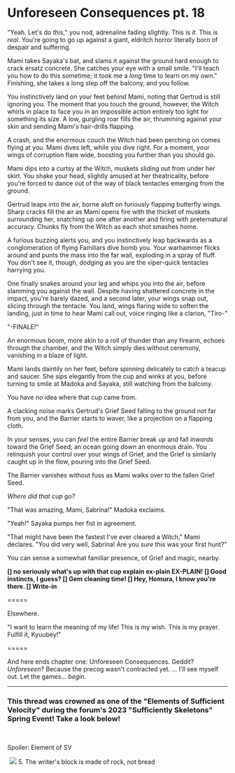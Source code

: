 # Unforeseen Consequences pt. 18

"Yeah. Let's do this," you nod, adrenaline fading slightly. This is *it*. This is *real*. You're going to go up against a giant, eldritch horror literally born of despair and suffering.

Mami takes Sayaka's bat, and slams it against the ground hard enough to crack ersatz concrete. She catches your eye with a small smile. "I'll teach you how to do this sometime; it took me a *long* time to learn on my own." Finishing, she takes a long step off the balcony, and you follow.

You instinctively land on your feet behind Mami, noting that Gertrud is still ignoring you. The moment that you touch the ground, however, the Witch whirls in place to face you in an impossible action entirely too light for something its size. A low, gurgling roar fills the air, thrumming against your skin and sending Mami's hair-drills flapping.

A crash, and the enormous couch the Witch had been perching on comes flying at you. Mami dives left, while you dive right. For a moment, your wings of corruption flare wide, boosting you further than you should go.

Mami dips into a curtsy at the Witch, muskets sliding out from under her skirt. You shake your head, slightly amused at her theatricality, before you're forced to dance out of the way of black tentacles emerging from the ground.

Gertrud leaps into the air, borne aloft on furiously flapping butterfly wings. Sharp cracks fill the air as Mami opens fire with the thicket of muskets surrounding her, snatching up one after another and firing with preternatural accuracy. Chunks fly from the Witch as each shot smashes home.

A furious buzzing alerts you, and you instinctively leap backwards as a conglomeration of flying Familiars dive bomb you. Your warhammer flicks around and punts the mass into the far wall, exploding in a spray of fluff. You don't see it, though, dodging as you are the viper-quick tentacles harrying you.

One finally snakes around your leg and whips you into the air, before slamming you against the wall. Despite having shattered concrete in the impact, you're barely dazed, and a second later, your wings snap out, slicing through the tentacle. You land, wings flaring wide to soften the landing, just in time to hear Mami call out, voice ringing like a clarion, "Tiro-"

"-FINALE!"

An enormous boom, more akin to a roll of thunder than any firearm, echoes through the chamber, and the Witch simply dies without ceremony, vanishing in a blaze of light.

Mami lands daintily on her feet, before spinning delicately to catch a teacup and saucer. She sips elegantly from the cup and winks at you, before turning to smile at Madoka and Sayaka, still watching from the balcony.

You have *no* idea where that cup came from.

A clacking noise marks Gertrud's Grief Seed falling to the ground not far from you, and the Barrier starts to waver, like a projection on a flapping cloth.

In your senses, you can *feel* the entire Barrier break up and fall *inwards* toward the Grief Seed; an ocean going down an enormous drain. You relinquish your control over your wings of Grief, and the Grief is similarly caught up in the flow, pouring into the Grief Seed.

The Barrier vanishes without fuss as Mami walks over to the fallen Grief Seed.

*Where did that cup go?*

"That was amazing, Mami, Sabrina!" Madoka exclaims.

"Yeah!" Sayaka pumps her fist in agreement.

"That might have been the fastest I've ever cleared a Witch," Mami declares. "You did very well, Sabrina! Are you *sure* this was your first hunt?"

You can sense a somewhat familiar presence, of Grief and magic, nearby.

**\[] no seriously what's up with that cup explain ex-plain EX-PLAIN!
\[] Good instincts, I guess?
\[] Gem cleaning time!
\[] Hey, Homura, I know you're there.
\[] Write-in**

\=====​

Elsewhere.

"I want to learn the meaning of my life! This is my wish. This is my prayer. Fulfill it, Kyuubey!"

\=====​

And here ends chapter one: Unforeseen Consequences.
Geddit? *Unforeseen*? Because the precog wasn't contracted yet. ... I'll see myself out.
Let the games... *begin*.

***

### This thread was crowned as one of the "Elements of Sufficient Velocity" during the forum's 2023 "Sufficiently Skeletons" Spring Event! Take a look below!

​

Spoiler: Element of SV

![](data:image/gif;base64,R0lGODlhAQABAIAAAAAAAP///yH5BAEAAAAALAAAAAABAAEAAAIBRAA7) ![](https://forums.sufficientvelocity.com/attachments/3819/)
5\. The writer's block is made of rock, not bread​
